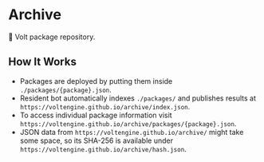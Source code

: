 # Archive

📁 Volt package repository.

## How It Works

- Packages are deployed by putting them inside `./packages/{package}.json`.
- Resident bot automatically indexes `./packages/` and publishes results at `https://voltengine.github.io/archive/index.json`.
- To access individual package information visit `https://voltengine.github.io/archive/packages/{package}.json`.
- JSON data from `https://voltengine.github.io/archive/` might take some space, so its SHA-256 is available under `https://voltengine.github.io/archive/hash.json`.